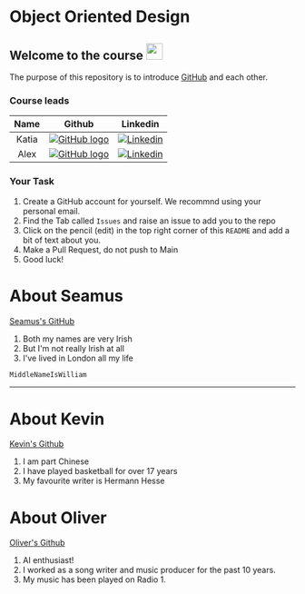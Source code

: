 # Object Oriented Design

## Welcome to the course <img src="https://github.com/TheDudeThatCode/TheDudeThatCode/blob/master/Assets/Hi.gif" width="29px">

The purpose of this repository is to introduce [GitHub](https://docs.github.com/en) and each other.

### Course leads

| Name |                                                       Github                                                                                                      |                                   Linkedin                                    |
| :------: | :----------------------------------------------------------------------------------------------: | :--------------------------------------------------------------------------: |
|   Katia |   [![GitHub logo](https://cdn4.iconfinder.com/data/icons/iconsimple-logotypes/512/github-16.png)](https://github.com/missKatiaPunter)   |   [![Linkedin](https://www.linkedin.com/favicon.ico)](https://www.linkedin.com/in/katia-punter-6313ba177/)  |                                                                              |
| Alex | [![GitHub logo](https://cdn4.iconfinder.com/data/icons/iconsimple-logotypes/512/github-16.png)](https://github.com/alexcasper)  | [![Linkedin](https://www.linkedin.com/favicon.ico)](https://www.linkedin.com/in/alexcaspercline/)  |

### Your Task

1. Create a GitHub account for yourself. We recommnd using your personal email.
2. Find the Tab called `Issues` and raise an issue to add you to the repo
3. Click on the pencil (edit) in the top right corner of this `README` and add a bit of text about you.
4. Make a Pull Request, do not push to Main
5. Good luck!


# About Seamus

[Seamus's GitHub](https://github.com/SeamusConlon)

1. Both my names are very Irish
2. But I'm not really Irish at all
3. I've lived in London all my life

`MiddleNameIsWilliam`

---

# About Kevin

[Kevin's Github](https://github.com/kevinlh97)

1. I am part Chinese
2. I have played basketball for over 17 years
3. My favourite writer is Hermann Hesse

# About Oliver

[Oliver's Github](https://github.com/Officer0)

1. AI enthusiast!
2. I worked as a song writer and music producer for the past 10 years. 
3. My music has been played on Radio 1.
